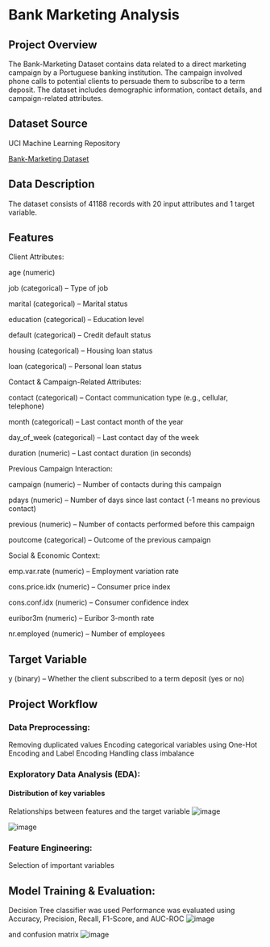 # Bank Marketing Analysis

## Project Overview

The Bank-Marketing Dataset contains data related to a direct marketing campaign by a Portuguese banking institution. The campaign involved phone calls to potential clients to persuade them to subscribe to a term deposit. The dataset includes demographic information, contact details, and campaign-related attributes.

## Dataset Source
UCI Machine Learning Repository

[Bank-Marketing Dataset](https://archive.ics.uci.edu/ml/datasets/Bank+Marketing)

## Data Description

The dataset consists of 41188 records with 20 input attributes and 1 target variable.

## Features

Client Attributes:

age (numeric)

job (categorical) – Type of job

marital (categorical) – Marital status

education (categorical) – Education level

default (categorical) – Credit default status

housing (categorical) – Housing loan status

loan (categorical) – Personal loan status

Contact & Campaign-Related Attributes:

contact (categorical) – Contact communication type (e.g., cellular, telephone)

month (categorical) – Last contact month of the year

day_of_week (categorical) – Last contact day of the week

duration (numeric) – Last contact duration (in seconds)

Previous Campaign Interaction:

campaign (numeric) – Number of contacts during this campaign

pdays (numeric) – Number of days since last contact (-1 means no previous contact)

previous (numeric) – Number of contacts performed before this campaign

poutcome (categorical) – Outcome of the previous campaign

Social & Economic Context:

emp.var.rate (numeric) – Employment variation rate

cons.price.idx (numeric) – Consumer price index

cons.conf.idx (numeric) – Consumer confidence index

euribor3m (numeric) – Euribor 3-month rate

nr.employed (numeric) – Number of employees

## Target Variable

y (binary) – Whether the client subscribed to a term deposit (yes or no)

## Project Workflow

### Data Preprocessing:
Removing duplicated values
Encoding categorical variables using One-Hot Encoding and Label Encoding
Handling class imbalance

### Exploratory Data Analysis (EDA):

#### Distribution of key variables

Relationships between features and the target variable
![image](https://github.com/user-attachments/assets/9f8689d8-f730-4d31-a8f3-2f9cb2da3515)

![image](https://github.com/user-attachments/assets/7777a134-c865-49ef-83ad-37473d03b71b)

### Feature Engineering:

Selection of important variables

## Model Training & Evaluation:

Decision Tree classifier was used
Performance was evaluated using Accuracy, Precision, Recall, F1-Score, and AUC-ROC 
![image](https://github.com/user-attachments/assets/2df155ca-a202-43d1-8114-feda90fb6214)

and confusion matrix
![image](https://github.com/user-attachments/assets/34db96ac-6813-42db-ba85-4fae87473122)

